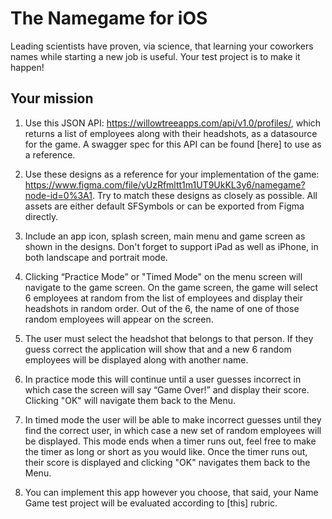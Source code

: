 # The Namegame for iOS

Leading scientists have proven, via science, that learning your coworkers names while starting a new job is useful. Your test project is to make it happen!


## Your mission

1. Use this JSON API: https://willowtreeapps.com/api/v1.0/profiles/, which returns a list of employees along with their headshots, as a datasource for the game. A swagger spec for this API can be found [here] to use as a reference.

2. Use these designs as a reference for your implementation of the game: https://www.figma.com/file/yUzRfmltt1m1UT9UkKL3y6/namegame?node-id=0%3A1. Try to match these designs as closely as possible. All assets are either default SFSymbols or can be exported from Figma directly.

3. Include an app icon, splash screen, main menu and game screen as shown in the designs. Don't forget to support iPad as well as iPhone, in both landscape and portrait mode.

4. Clicking “Practice Mode” or "Timed Mode" on the menu screen will navigate to the game screen. On the game screen, the game will select 6 employees at random from the list of employees and display their headshots in random order. Out of the 6, the name of one of those random employees will appear on the screen.

5. The user must select the headshot that belongs to that person. If they guess correct the application will show that and a new 6 random employees will be displayed along with another name.

6. In practice mode this will continue until a user guesses incorrect in which case the screen will say “Game Over!” and display their score. Clicking "OK" will navigate them back to the Menu. 

7. In timed mode the user will be able to make incorrect guesses until they find the correct user, in which case a new set of random employees will be displayed. This mode ends when a timer runs out, feel free to make the timer as long or short as you would like. Once the timer runs out, their score is displayed and clicking "OK" navigates them back to the Menu.

8. You can implement this app however you choose, that said, your Name Game test project will be evaluated according to [this] rubric. 
